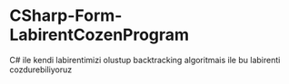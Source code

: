# CSharp-Form-LabirentCozenProgram
C# ile kendi labirentimizi olustup backtracking algoritmais ile bu labirenti cozdurebiliyoruz
